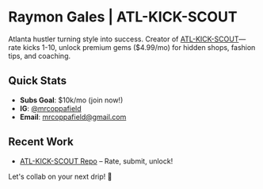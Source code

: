 # Raymon Gales | ATL-KICK-SCOUT

Atlanta hustler turning style into success. Creator of [ATL-KICK-SCOUT](https://mrcoppafield.github.io/Atl-Kick-Scout/)—rate kicks 1-10, unlock premium gems ($4.99/mo) for hidden shops, fashion tips, and coaching.

## Quick Stats
- **Subs Goal**: $10k/mo (join now!)
- **IG**: [@mrcoppafield](https://instagram.com/mrcoppafield)
- **Email**: mrcoppafield@gmail.com

## Recent Work
- [ATL-KICK-SCOUT Repo](https://github.com/mrcoppafield/Atl-Kick-Scout) – Rate, submit, unlock!

Let's collab on your next drip! 🚀
